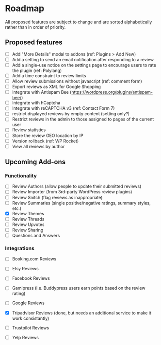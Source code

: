 # Roadmap

All proposed features are subject to change and are sorted alphabetically rather than in order of priority.

## Proposed features

- [ ] Add "More Details" modal to addons (ref: Plugins > Add New)
- [ ] Add a setting to send an email notification after responding to a review
- [ ] Add a single-use notice on the settings page to encourage users to rate the plugin (ref: Polylang)
- [ ] Add a time constraint to review limits
- [ ] Allow review submissions without javascript (ref: comment form)
- [ ] Export reviews as XML for Google Shopping
- [ ] Integrate with Antispam Bee (https://wordpress.org/plugins/antispam-bee/)
- [ ] Integrate with hCaptcha
- [ ] Integrate with reCAPTCHA v3 (ref: Contact Form 7)
- [ ] restrict displayed reviews by empty content (setting only?)
- [ ] Restrict reviews in the admin to those assigned to pages of the current user
- [ ] Review statistics
- [ ] Store the review GEO location by IP
- [ ] Version rollback (ref: WP Rocket)
- [ ] View all reviews by author

## Upcoming Add-ons

### Functionality

- [ ] Review Authors (allow people to update their submitted reviews)
- [ ] Review Importer (from 3rd-party WordPress review plugins)
- [ ] Review Snitch (flag reviews as inappropriate)
- [ ] Review Summaries (single positive/negative ratings, summary styles, etc.)
- [x] Review Themes
- [ ] Review Threads
- [ ] Review Upvotes
- [ ] Review Sharing
- [ ] Questions and Answers

### Integrations

- [ ] Booking.com Reviews
- [ ] Etsy Reviews
- [ ] Facebook Reviews
- [ ] Gamipress (i.e. Buddypress users earn points based on the review rating)
- [ ] Google Reviews
- [x] Tripadvisor Reviews (done, but needs an additional service to make it work consistantly)
- [ ] Trustpilot Reviews
- [ ] Yelp Reviews

